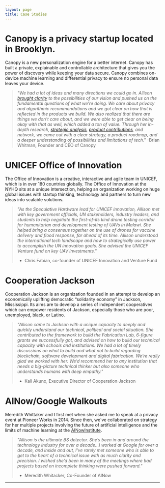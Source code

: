 ```yaml
---
layout: page
title: Case Studies
---
```



# Canopy is a privacy startup located in Brooklyn.

Canopy is a new personalization engine for a better internet. Canopy has built a private, explainable and controllable architecture that gives you the power of discovery while keeping your data secure. Canopy combines on-device machine learning and differential privacy to ensure no personal data leaves your device. 


> *"We had a lot of ideas and many directions we could go in. Allison [brought clarity](https://canopy.cr/post/why-is-big-tech-pivoting-on-privacy) to the possibilities of our vision and pushed us on the fundamental questions of what we're doing. We care about privacy and algorithmic recommendations and we got clear on how that is reflected in the products we build. We also realized that there are things we don't care about, and we were able to get clear on being okay with that as well, which added a ton of value. Through her in-depth research, [strategic analysis](https://canopy.cr/post/how-we-think-about-strategy-at-canopy), [product contributions](https://canopy.cr/post/how-tonic-is-experimenting-with-reader-vibes), and network, we came out with a clear strategy, a product roadmap, and a deeper understanding of possibilities and limitations of tech."*
> -Brian Whitman, Founder and CEO of Canopy


# UNICEF Office of Innovation

The Office of Innovation is a creative, interactive and agile team in UNICEF, which is in over 180 countries globally. The Office of Innovation at the NYHQ sits at a unique intersection, helping an organization working on huge global issues with startup thinking, technology and partners to turn new ideas into scalable solutions. 

> *"As the Speculative Hardware lead for UNICEF Innovation, Allison met with key government officials, UN stakeholders, industry leaders, and students to help negotiate the first-of-its kind drone testing corridor for humanitarian and development testing of UAVs in Malawi. She helped bring a consensus together on the use of drones for vaccine delivery and flood response, far ahead of its time. Allison understood the international tech landscape and how to strategically use power to accomplish the UN innovation goals. She advised the UNICEF Venture fund on key UAV investments."* 
> - Chris Fabian, co-founder of UNICEF Innovation and Venture Fund

# Cooperation Jackson 
Cooperation Jackson is an organization founded in an attempt to develop an economically uplifting democratic “solidarity economy” in Jackson, Mississippi. Its aims are to develop a series of independent cooperatives which can empower residents of Jackson, especially those who are poor, unemployed, black, or Latino.

> *"Allison came to Jackson with a unique capacity to deeply and quickly understand our technical, political and social situation. She contributed to the framework to build the Fabrication Lab, 6-figure grants we successfully got, and advised on how to build our technical capacity with schools and institutions. We had a lot of timely discussions on what to build and what not to build regarding blockchain, software development and digital fabrication. We’re really glad we worked with her. We’d recommend her to any institution that needs a big-picture technical thinker but also someone who understands humans with deep empathy."* 
> - Kali Akuno, Executive Director of Cooperation Jackson


# AINow/Google Walkouts
Meredith Whittaker and I first met when she asked me to speak at a privacy event at Pioneer Works in 2014. Since then, we've collaborated on strategy for her multiple projects involving the future of artificial intelligence and the limits of machine learning at the [AINowInstitute](ainowinstitute.org/). 

> *"Allison is the ultimate BS detector. She’s been in and around the technology industry for over a decade...I worked at Google for over a decade, and inside and out, I’ve rarely met someone who is able to get to the heart of a technical issue with as much clarity and precision. I wished she’d been in many of the meetings where bad projects based on incomplete thinking were pushed forward."* 
> - Meredith Whitacker, Co-Founder of AINow




	






***